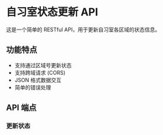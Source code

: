 # 自习室状态更新 API

这是一个简单的 RESTful API，用于更新自习室各区域的状态信息。

## 功能特点

- 支持通过区域号更新状态
- 支持跨域请求 (CORS)
- JSON 格式数据交互
- 简单的错误处理

## API 端点

### 更新状态 
